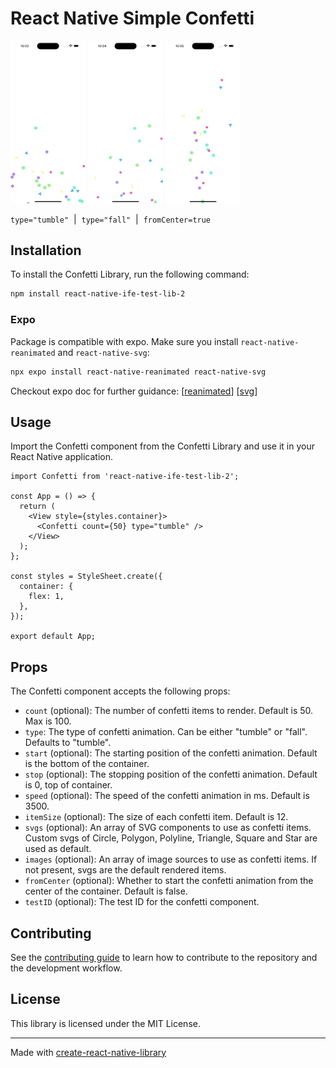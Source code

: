 # React Native Simple Confetti

<img src='gifs/scatter-tumble.gif' width=120 />  <img src='gifs/scatter-fall.gif' width=120 />  <img src='gifs/center-tumble.gif' width=120 />

``
type="tumble"
`` &nbsp;|&nbsp; ``
type="fall"
`` &nbsp;| &nbsp;``
fromCenter=true
``


## Installation

To install the Confetti Library, run the following command:

```bash
npm install react-native-ife-test-lib-2
```

### Expo

Package is compatible with expo. Make sure you install `react-native-reanimated` and `react-native-svg`:

```bash
npx expo install react-native-reanimated react-native-svg
```


Checkout expo doc for further guidance:
[[reanimated](https://docs.expo.dev/versions/latest/sdk/reanimated/)]
[[svg](https://docs.expo.dev/versions/latest/sdk/svg/)]


## Usage

Import the Confetti component from the Confetti Library and use it in your React Native application.

```tsx
import Confetti from 'react-native-ife-test-lib-2';

const App = () => {
  return (
    <View style={styles.container}>
      <Confetti count={50} type="tumble" />
    </View>
  );
};

const styles = StyleSheet.create({
  container: {
    flex: 1,
  },
});

export default App;
```

## Props

The Confetti component accepts the following props:

- `count` (optional): The number of confetti items to render. Default is 50. Max is 100.
- `type`: The type of confetti animation. Can be either "tumble" or "fall". Defaults to "tumble".
- `start` (optional): The starting position of the confetti animation. Default is the bottom of the container.
- `stop` (optional): The stopping position of the confetti animation. Default is 0, top of container.
- `speed` (optional): The speed of the confetti animation in ms. Default is 3500.
- `itemSize` (optional): The size of each confetti item. Default is 12.
- `svgs` (optional): An array of SVG components to use as confetti items. Custom svgs of Circle, Polygon, Polyline, Triangle, Square and Star are used as default.
- `images` (optional): An array of image sources to use as confetti items. If not present, svgs are the default rendered items.
- `fromCenter` (optional): Whether to start the confetti animation from the center of the container. Default is false.
- `testID` (optional): The test ID for the confetti component.


## Contributing

See the [contributing guide](CONTRIBUTING.md) to learn how to contribute to the repository and the development workflow.

## License

This library is licensed under the MIT License.

---

Made with [create-react-native-library](https://github.com/callstack/react-native-builder-bob)
